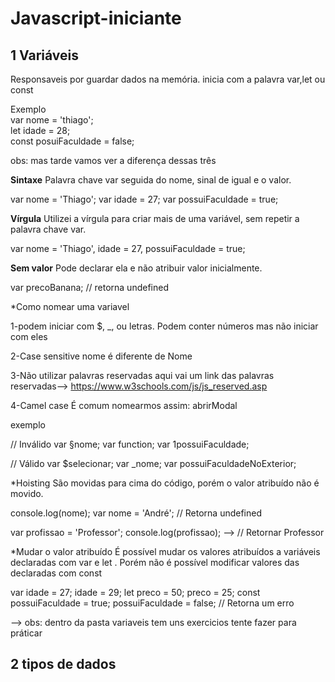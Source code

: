 # Javascript-iniciante
## 1 Variáveis
Responsaveis por guardar dados na memória.
inicia com a palavra var,let ou const

<p>
Exemplo </br>
var nome = 'thiago'; </br>                            
let idade = 28; </br>
const posuiFaculdade = false; </br>
</p>


obs: mas tarde vamos ver a diferença dessas três

**Sintaxe**
Palavra chave var seguida do nome, sinal de igual e o valor.

var nome = 'Thiago';
var idade = 27;
var possuiFaculdade = true;

**Vírgula**
Utilizei a vírgula para criar mais de uma variável, sem repetir a
palavra chave var.

var nome = 'Thiago',
idade = 27,
possuiFaculdade = true;

**Sem valor**
Pode declarar ela e não atribuir valor inicialmente.

var precoBanana;
// retorna undefined

*Como nomear uma variavel

1-podem iniciar com $, _, ou letras.
Podem conter números mas não iniciar com eles

2-Case sensitive
nome é diferente de Nome

3-Não utilizar palavras reservadas
aqui vai um link das palavras reservadas--> https://www.w3schools.com/js/js_reserved.asp

4-Camel case
É comum nomearmos assim: abrirModal

exemplo

// Inválido
var §nome;
var function;
var 1possuiFaculdade;

// Válido
var $selecionar;
var _nome;
var possuiFaculdadeNoExterior;

*Hoisting
São movidas para cima do código, porém o valor atribuído não é
movido.

console.log(nome);
var nome = 'André'; // Retorna undefined

var profissao = 'Professor';
console.log(profissao); --> // Retornar Professor

*Mudar o valor atribuído
É possível mudar os valores atribuídos a variáveis declaradas com
var e let . Porém não é possível modificar valores das declaradas com const

var idade = 27;
idade = 29;
let preco = 50;
preco = 25;
const possuiFaculdade = true;
possuiFaculdade = false;
// Retorna um erro

--> obs: dentro da pasta variaveis tem uns exercicios tente fazer para práticar

## 2 tipos de dados
